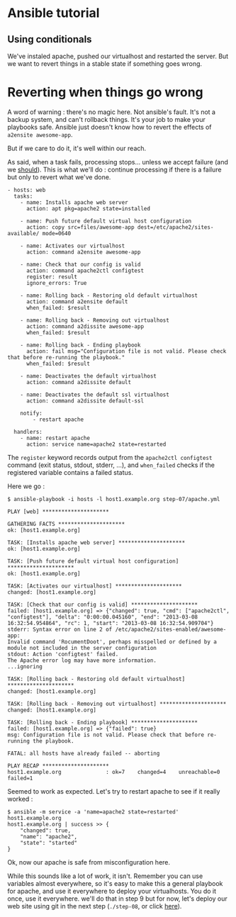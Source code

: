 Ansible tutorial
================

Using conditionals
------------------

We've instaled apache, pushed our virtualhost and restarted the server. But we want 
to revert things in a stable state if something goes wrong.

# Reverting when things go wrong

A word of warning : there's no magic here. Not ansible's fault. It's not a backup 
system, and can't rollback things. It's your job to make your playbooks safe. Ansible 
just doesn't know how to revert the effects of `a2ensite awesome-app`.

But if we care to do it, it's well within our reach.

As said, when a task fails, processing stops... unless we accept failure (and
we [should](http://www.aaronsw.com/weblog/geremiah)). This is what we'll do : continue 
processing if there is a failure but only to revert what we've done.


    - hosts: web
      tasks:
        - name: Installs apache web server
          action: apt pkg=apache2 state=installed

        - name: Push future default virtual host configuration
          action: copy src=files/awesome-app dest=/etc/apache2/sites-available/ mode=0640

        - name: Activates our virtualhost
          action: command a2ensite awesome-app

        - name: Check that our config is valid
          action: command apache2ctl configtest
          register: result
          ignore_errors: True

        - name: Rolling back - Restoring old default virtualhost
          action: command a2ensite default
          when_failed: $result

        - name: Rolling back - Removing out virtualhost
          action: command a2dissite awesome-app
          when_failed: $result

        - name: Rolling back - Ending playbook
          action: fail msg="Configuration file is not valid. Please check that before re-running the playbook."
          when_failed: $result

        - name: Deactivates the default virtualhost
          action: command a2dissite default

        - name: Deactivates the default ssl virtualhost
          action: command a2dissite default-ssl

        notify:
            - restart apache

      handlers:
        - name: restart apache
          action: service name=apache2 state=restarted

The `register` keyword records output from the `apache2ctl configtest` command (exit 
status, stdout, stderr, ...), and `when_failed` checks if the registered variable 
contains a failed status.

Here we go :

    $ ansible-playbook -i hosts -l host1.example.org step-07/apache.yml

    PLAY [web] ********************* 

    GATHERING FACTS ********************* 
    ok: [host1.example.org]

    TASK: [Installs apache web server] ********************* 
    ok: [host1.example.org]

    TASK: [Push future default virtual host configuration] ********************* 
    ok: [host1.example.org]

    TASK: [Activates our virtualhost] ********************* 
    changed: [host1.example.org]

    TASK: [Check that our config is valid] ********************* 
    failed: [host1.example.org] => {"changed": true, "cmd": ["apache2ctl", "configtest"], "delta": "0:00:00.045160", "end": "2013-03-08 16:32:54.954864", "rc": 1, "start": "2013-03-08 16:32:54.909704"}
    stderr: Syntax error on line 2 of /etc/apache2/sites-enabled/awesome-app:
    Invalid command 'RocumentDoot', perhaps misspelled or defined by a module not included in the server configuration
    stdout: Action 'configtest' failed.
    The Apache error log may have more information.
    ...ignoring

    TASK: [Rolling back - Restoring old default virtualhost] ********************* 
    changed: [host1.example.org]

    TASK: [Rolling back - Removing out virtualhost] ********************* 
    changed: [host1.example.org]

    TASK: [Rolling back - Ending playbook] ********************* 
    failed: [host1.example.org] => {"failed": true}
    msg: Configuration file is not valid. Please check that before re-running the playbook.

    FATAL: all hosts have already failed -- aborting

    PLAY RECAP ********************* 
    host1.example.org              : ok=7    changed=4    unreachable=0    failed=1    

Seemed to work as expected. Let's try to restart apache to see if it really worked 
:

    $ ansible -m service -a 'name=apache2 state=restarted' host1.example.org
    host1.example.org | success >> {
        "changed": true, 
        "name": "apache2", 
        "state": "started"
    }

Ok, now our apache is safe from misconfiguration here.

While this sounds like a lot of work, it isn't. Remember you can use variables
almost  everywhere, so it's easy to make this a general playbook for apache,
and use it everywhere  to deploy your virtualhosts. You do it once, use it
everywhere. we'll do that in step 9 but for now, let's deploy our web site
using git in the next step (`./step-08`, or click
[here](https://github.com/leucos/ansible-tuto/tree/master/step-08)).
